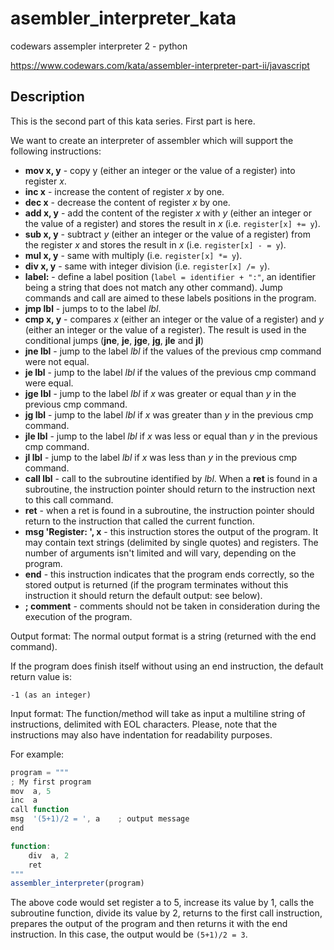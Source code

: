 # asembler_interpreter_kata
codewars assempler interpreter 2 - python

https://www.codewars.com/kata/assembler-interpreter-part-ii/javascript

## Description

This is the second part of this kata series. First part is here.

We want to create an interpreter of assembler which will support the following instructions:

* **mov x, y** -  copy y (either an integer or the value of a register) into register _x_.
* **inc x** -  increase the content of register _x_ by one.
* **dec x** -  decrease the content of register _x_ by one.
* **add x, y** -  add the content of the register _x_ with _y_ (either an integer or the value of a register) and stores the result in _x_ (i.e. `register[x] += y`).
* **sub x, y** - subtract _y_ (either an integer or the value of a register) from the register _x_ and stores the result in _x_ (i.e. `register[x] - = y`).
* **mul x, y** -  same with multiply (i.e. `register[x] *= y`).
* **div x, y** -  same with integer division (i.e. `register[x] /= y`).
* **label:** -  define a label position (`label = identifier + ":"`, an identifier being a string that does not match any other command). Jump commands and call are aimed to these labels positions in the program.
* **jmp lbl** -  jumps to to the label _lbl_.
* **cmp x, y** -  compares _x_ (either an integer or the value of a register) and _y_ (either an integer or the value of a register). The result is used in the conditional jumps (**jne**, **je**, **jge**, **jg**, **jle** and **jl**)
* **jne lbl** -  jump to the label _lbl_ if the values of the previous cmp command were not equal.
* **je lbl** -  jump to the label _lbl_ if the values of the previous cmp command were equal.
* **jge lbl** -  jump to the label _lbl_ if _x_ was greater or equal than _y_ in the previous cmp command.
* **jg lbl** -  jump to the label _lbl_ if _x_ was greater than _y_ in the previous cmp command.
* **jle lbl** -  jump to the label _lbl_ if _x_ was less or equal than _y_ in the previous cmp command.
* **jl lbl** -  jump to the label _lbl_ if _x_ was less than _y_ in the previous cmp command.
* **call lbl** -  call to the subroutine identified by _lbl_. When a **ret** is found in a subroutine, the instruction pointer should return to the instruction next to this call command.
* **ret** -  when a ret is found in a subroutine, the instruction pointer should return to the instruction that called the current function.
* **msg 'Register: ', x** -  this instruction stores the output of the program. It may contain text strings (delimited by single quotes) and registers. The number of arguments isn't limited and will vary, depending on the program.
* **end** -  this instruction indicates that the program ends correctly, so the stored output is returned (if the program terminates without this instruction it should return the default output: see below).
* **; comment** -  comments should not be taken in consideration during the execution of the program.


Output format:
The normal output format is a string (returned with the end command).

If the program does finish itself without using an end instruction, the default return value is:

```
-1 (as an integer)
```

Input format:
The function/method will take as input a multiline string of instructions, delimited with EOL characters. Please, note that the instructions may also have indentation for readability purposes.

For example:

```js
program = """
; My first program
mov  a, 5
inc  a
call function
msg  '(5+1)/2 = ', a    ; output message
end

function:
    div  a, 2
    ret
"""
assembler_interpreter(program)
```

The above code would set register a to 5, increase its value by 1, calls the subroutine function, divide its value by 2, returns to the first call instruction, prepares the output of the program and then returns it with the end instruction. In this case, the output would be `(5+1)/2 = 3`.

